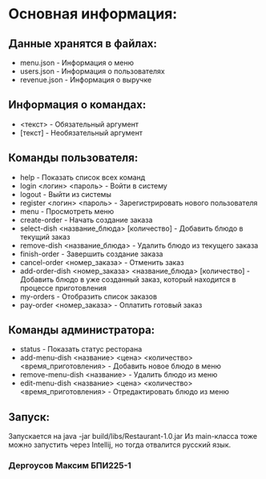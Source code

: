 # Основная информация:
## Данные хранятся в файлах:
- menu.json - Информация о меню
- users.json - Информация о пользователях
- revenue.json - Информация о выручке

## Информация о командах:
- <текст> - Обязательный аргумент
- [текст] - Необязательный аргумент

## Команды пользователя:
- help - Показать список всех команд
- login <логин> <пароль> - Войти в систему
- logout - Выйти из системы
- register <логин> <пароль> - Зарегистрировать нового пользователя
- menu - Просмотреть меню
- create-order - Начать создание заказа
- select-dish <название_блюда> [количество] - Добавить блюдо в текущий заказ
- remove-dish <название_блюда> - Удалить блюдо из текущего заказа
- finish-order - Завершить создание заказа
- cancel-order <номер_заказа> - Отменить заказ
- add-order-dish <номер_заказа> <название_блюда> [количество] - Добавить блюдо в уже созданный заказ, который находится в процессе приготовления
- my-orders - Отобразить список заказов
- pay-order <номер_заказа> - Оплатить готовый заказ

## Команды администратора:
- status - Показать статус ресторана
- add-menu-dish <название> <цена> <количество> <время_приготовления> - Добавить новое блюдо в меню
- remove-menu-dish <название> - Удалить блюдо из меню
- edit-menu-dish <название> <цена> <количество> <время_приготовления> - Отредактировать блюдо из меню


## Запуск:

Запускается на java -jar build/libs/Restaurant-1.0.jar
Из main-класса тоже можно запустить через Intellij, но тогда отвалится русский язык.



### Дергоусов Максим БПИ225-1
